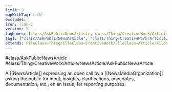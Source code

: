 ```yaml
---
limit: 9
mapWithTag: true
excludes:
icon: link-2
version: 5
tagNames: [class/AskPublicNewsArticle, class/Thing/CreativeWork/Article/NewsArticle/AskPublicNewsArticle, schema-org/AskPublicNewsArticle]
tags: ["class/AskPublicNewsArticle", "class/Thing/CreativeWork/Article/NewsArticle/AskPublicNewsArticle"]
extends: FileClass~Thing/FileClass~CreativeWork/FileClass~Article/FileClass~NewsArticle
---
```


#class/AskPublicNewsArticle
#class/Thing/CreativeWork/Article/NewsArticle/AskPublicNewsArticle


A [[NewsArticle]] expressing an open call by a [[NewsMediaOrganization]] asking the public for input, insights, clarifications, anecdotes, documentation, etc., on an issue, for reporting purposes.

